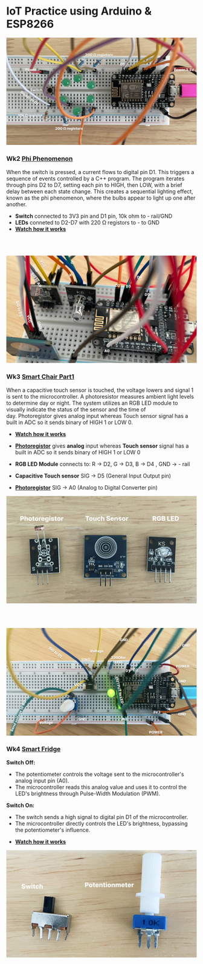 # IoT Practice using Arduino & ESP8266

![Phi](/assets/images/phi-project.jpg)
### Wk2 [Phi Phenomenon](phi.ino)

When the switch is pressed, a current flows to digital pin D1. This triggers a sequence of events controlled by a C++ program. The program iterates through pins D2 to D7, setting each pin to HIGH, then LOW, with a brief delay between each state change. This creates a sequential lighting effect, known as the phi phenomenon, where the bulbs appear to light up one after another.

- **Switch** connected to 3V3 pin and D1 pin,  10k ohm to  - rail/GND
- **LEDs** conneted to D2-D7 with 220 Ω registors to - to GND 
- **[ Watch how it works](https://www.instagram.com/reel/DB6qUEzRgbV/?utm_source=ig_web_copy_link&igsh=MzRlODBiNWFlZA==)** 


<br><br>

![SmartChair1](/assets/images/smart-chair-p1-2.jpg)
### Wk3 [Smart Chair Part1](smart_chair_part1.ino)
When a capacitive touch sensor is touched,  the voltage lowers and signal 1 is sent to the microcontroller. A photoresistor measures ambient light levels to determine day or night. The system utilizes an RGB LED module to visually indicate the status of the sensor and the time of day. Photoregistor gives analog input whereas Touch sensor signal has a built in ADC so it sends binary of HIGH 1 or LOW 0.

- **[ Watch how it works](https://www.instagram.com/reel/DBuHycwy5vY/?utm_source=ig_web_copy_link&igsh=MzRlODBiNWFlZA==)** 
- **[Photoregistor](https://www.instagram.com/p/DB4CULLuDXL/?utm_source=ig_web_copy_link&igsh=MzRlODBiNWFlZA==)** gives **analog** input whereas **Touch sensor** signal has a built in ADC so it sends binary of HIGH 1 or LOW 0

- **RGB LED Module** connects to: R -> D2, G -> D3, B -> D4 , GND -> - rail 
- **Capacitive Touch sensor** SIG -> D5 (General Input Output pin) 
- **[Photoregistor](https://www.instagram.com/p/DB4CULLuDXL/?utm_source=ig_web_copy_link&igsh=MzRlODBiNWFlZA==)**  SIG -> A0 (Analog to Digital Converter pin)


![SmartChair1Parts](/assets/images/smart-chair-p1-parts.jpg)

<br><br>

![SmartFridge](/assets/images/fridge-p1.jpg)
### Wk4 [Smart Fridge](smart_fridge_part1.ino)

**Switch Off:**
* The potentiometer controls the voltage sent to the microcontroller's analog input pin (A0).
* The microcontroller reads this analog value and uses it to control the LED's brightness through Pulse-Width Modulation (PWM).

**Switch On:**
* The switch sends a high signal to digital pin D1 of the microcontroller.
* The microcontroller directly controls the LED's brightness, bypassing the potentiometer's influence.

- **[ Watch how it works](https://www.instagram.com/reel/DB66M0_SfXy/?utm_source=ig_web_copy_link)** 


![SmartFridge1Parts](/assets/images/fridge-p1-parts.jpg)
